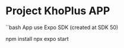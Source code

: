 # Project KhoPlus APP

``bash
App use Expo SDK (created at SDK 50)

<!-- Firt clone url -->

npm install
npx expo start
